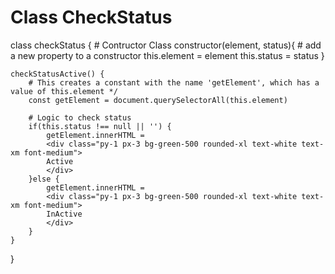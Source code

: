 # Class CheckStatus

class checkStatus {
    # Contructor Class
    constructor(element, status){
    # add a new property to a constructor
        this.element = element
        this.status = status
    }

    checkStatusActive() {
        # This creates a constant with the name 'getElement', which has a value of this.element */
        const getElement = document.querySelectorAll(this.element)
        
        # Logic to check status
        if(this.status !== null || '') {
            getElement.innerHTML = 
            <div class="py-1 px-3 bg-green-500 rounded-xl text-white text-xm font-medium">
            Active
            </div>
        }else {
            getElement.innerHTML = 
            <div class="py-1 px-3 bg-green-500 rounded-xl text-white text-xm font-medium">
            InActive
            </div>
        }
    }
}

